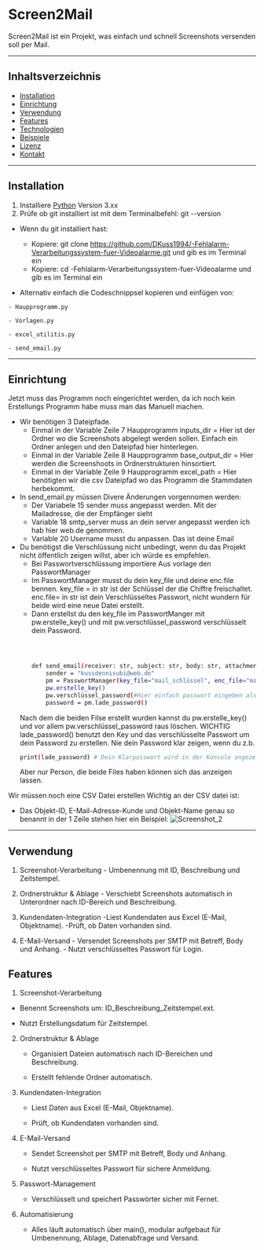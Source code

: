# Screen2Mail
Screen2Mail ist ein Projekt, was einfach und schnell Screenshots versenden soll per Mail.

---

## Inhaltsverzeichnis
- [Installation](#installation)
- [Einrichtung](#einrichtung)
- [Verwendung](#verwendung)
- [Features](#features)
- [Technologien](#technologien)
- [Beispiele](#beispiele)
- [Lizenz](#lizenz)
- [Kontakt](#kontakt)
  
---
## Installation  

1. Installiere [Python](https://www.python.org/downloads/) Version 3.xx
2. Prüfe ob git installiert ist mit dem Terminalbefehl: git --version
  - Wenn du git installiert hast:
    - Kopiere: git clone https://github.com/DKuss1994/-Fehlalarm-Verarbeitungssystem-fuer-Videoalarme.git
      und gib es im Terminal ein
    - Kopiere: cd -Fehlalarm-Verarbeitungssystem-fuer-Videoalarme
      und gib es im Terminal ein
      
   - Alternativ einfach die Codeschnippsel kopieren und einfügen von:
     
    - Haupprogramm.py
     
    - Vorlagen.py
    
    - excel_utilitis.py
    
    - send_email.py
     
---
## Einrichtung
  Jetzt muss das Programm noch eingerichtet werden, da ich noch kein Erstellungs Programm habe muss man das Manuell machen.
  - Wir benötigen 3 Dateipfade.
    - Einmal in der Variable Zeile 7 Haupprogramm inputs_dir = Hier ist der Ordner wo die Screenshots abgelegt werden sollen. Einfach ein Ordner anlegen und den Dateipfad hier hinterlegen.
    - Einmal in der Variable Zeile 8 Haupprogramm base_output_dir = Hier werden die Screenshoots in Ordnerstrukturen hinsortiert.
    - Einmal in der Variable Zeile 9 Haupprogramm excel_path = Hier benötigten wir die csv Dateipfad wo das Programm die Stammdaten herbekommt.
  - In send_email.py müssen Divere Änderungen vorgennomen werden:
    - Der Variabele 15 sender muss angepasst werden. Mit der Mailadresse, die der Empfänger sieht
    - Variable 18 smtp_server muss an dein server angepasst werden ich hab hier web.de genommen.
    - Variable 20 Username musst du anpassen. Das ist deine Email
  - Du benötigst die Verschlüssung nicht unbedingt, wenn du das Projekt nicht öffentlich zeigen willst, aber ich würde es empfehlen.
    - Bei Passwortverschlüssung importiere Aus vorlage den PasswortManager
    - Im PasswortManager musst du dein key_file und deine enc.file bennen. key_file = in str ist der Schlüssel der die Chiffre freischaltet. enc.file= in str ist dein Verschlüsseltes Passwort, nicht wundern für beide wird eine neue Datei erstellt.
    - Dann erstellst du den key_file im PasswortManger mit pw.erstelle_key() und mit pw.verschlüssel_password verschlüsselt dein Password. 
      ```Bash
     
      
      
      def send_email(receiver: str, subject: str, body: str, attachment: str = None):
          sender = "kussdennisubi@web.de"
          pm = PasswortManager(key_file="mail_schlüssel", enc_file="mail_pw")
          pw.erstelle_key()
          pw.verschlüssel_password(#Hier einfach passwort eingeben als String)
          password = pm.lade_password()
      ```
    Nach dem die beiden Filse erstellt wurden kannst du pw.erstelle_key() und vor allem pw.verschlüssel_password raus löschen.
    WICHTIG lade_password() benutzt den Key und das verschlüsselte Passwort um dein Password zu erstellen. Nie dein Password klar zeigen, wenn du z.b.
    ```Bash
    print(lade_password) # Dein Klarpasswort wird in der Konsole angezeigt
    ```
    Aber nur Person, die beide Files haben können sich das anzeigen lassen.
    
Wir müssen noch eine CSV Datei erstellen 
Wichtig an der CSV datei ist:
- Das Objekt-ID,	E-Mail-Adresse-Kunde und	Objekt-Name genau so benannt in der 1 Zeile stehen hier ein Beispiel:
![Screenshot_2](https://github.com/user-attachments/assets/9ff20e49-436a-4dd9-a202-04b8a4055988 )

---
## Verwendung
  1. Screenshot-Verarbeitung
    - Umbenennung mit ID, Beschreibung und Zeitstempel.
  
  2. Ordnerstruktur & Ablage
    - Verschiebt Screenshots automatisch in Unterordner nach ID-Bereich und Beschreibung.
  
  3. Kundendaten-Integration
    -Liest Kundendaten aus Excel (E-Mail, Objektname).
    -Prüft, ob Daten vorhanden sind.
  
  4. E-Mail-Versand
    - Versendet Screenshots per SMTP mit Betreff, Body und Anhang.
    - Nutzt verschlüsseltes Passwort für Login.

## Features

1. Screenshot-Verarbeitung

  - Benennt Screenshots um: ID_Beschreibung_Zeitstempel.ext.
  
  - Nutzt Erstellungsdatum für Zeitstempel.

2. Ordnerstruktur & Ablage

   - Organisiert Dateien automatisch nach ID-Bereichen und Beschreibung.
    
   - Erstellt fehlende Ordner automatisch.

3. Kundendaten-Integration

    - Liest Daten aus Excel (E-Mail, Objektname).
    
    - Prüft, ob Kundendaten vorhanden sind.

4. E-Mail-Versand

    - Sendet Screenshot per SMTP mit Betreff, Body und Anhang.
    
    - Nutzt verschlüsseltes Passwort für sichere Anmeldung.

5. Passwort-Management

    - Verschlüsselt und speichert Passwörter sicher mit Fernet.

6. Automatisierung

    - Alles läuft automatisch über main(), modular aufgebaut für Umbenennung, Ablage, Datenabfrage und Versand.

